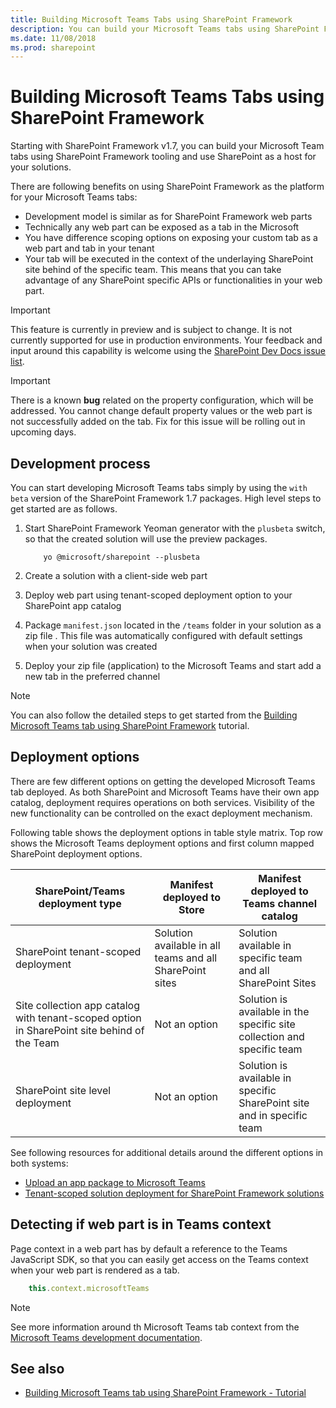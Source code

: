```yaml
---
title: Building Microsoft Teams Tabs using SharePoint Framework
description: You can build your Microsoft Teams tabs using SharePoint Framework and utilize the tooling
ms.date: 11/08/2018
ms.prod: sharepoint
---
```


# Building Microsoft Teams Tabs using SharePoint Framework

Starting with SharePoint Framework v1.7, you can build your Microsoft Team tabs using SharePoint Framework tooling and use SharePoint as a host for your solutions.

There are following benefits on using SharePoint Framework as the platform for your Microsoft Teams tabs:

- Development model is similar as for SharePoint Framework web parts
- Technically any web part can be exposed as a tab in the Microsoft
- You have difference scoping options on exposing your custom tab as a web part and tab in your tenant
- Your tab will be executed in the context of the underlaying SharePoint site behind of the specific team. This means that you can take advantage of any SharePoint specific APIs or functionalities in your web part.

> [!IMPORTANT]
> This feature is currently in preview and is subject to change. It is not currently supported for use in production environments. Your feedback and input around this capability is welcome using the [SharePoint Dev Docs issue list](https://github.com/SharePoint/sp-dev-docs/issues).

> [!IMPORTANT]
> There is a known **bug** related on the property configuration, which will be addressed. You cannot change default property values or the web part is not successfully added on the tab. Fix for this issue will be rolling out in upcoming days.

## Development process

You can start developing Microsoft Teams tabs simply by using the `with beta` version of the SharePoint Framework 1.7 packages. High level steps to get started are as follows.

1. Start SharePoint Framework Yeoman generator with the `plusbeta` switch, so that the created solution will use the preview packages.

    ```
        yo @microsoft/sharepoint --plusbeta
    ```

1. Create a solution with a client-side web part 
1. Deploy web part using tenant-scoped deployment option to your SharePoint app catalog
1. Package `manifest.json` located in the `/teams` folder in your solution as a zip file . This file was automatically configured with default settings when your solution was created
1. Deploy your zip file (application) to the Microsoft Teams and start add a new tab in the preferred channel

> [!NOTE]
> You can also follow the detailed steps to get started from the [Building Microsoft Teams tab using SharePoint Framework](web-parts/get-started/using-web-part-as-ms-teams-tab.md) tutorial.

## Deployment options

There are few different options on getting the developed Microsoft Teams tab deployed. As both SharePoint and Microsoft Teams have their own app catalog, deployment requires operations on both services. Visibility of the new functionality can be controlled on the exact deployment mechanism.

Following table shows the deployment options in table style matrix. Top row shows the Microsoft Teams deployment options and first column mapped SharePoint deployment options.

| SharePoint/Teams deployment type | Manifest deployed to Store | Manifest deployed to Teams channel catalog |
|-----------|------|-------------|
| SharePoint tenant-scoped deployment | Solution available in all teams and all SharePoint sites | Solution available in specific team and all SharePoint Sites |
| Site collection app catalog with tenant-scoped option in SharePoint site behind of the Team   | Not an option | Solution is available in the specific site collection and specific team  |
| SharePoint site level deployment                    | Not an option | Solution is available in specific SharePoint site and in specific team |

See following resources for additional details around the different options in both systems:

- [Upload an app package to Microsoft Teams](https://docs.microsoft.com/en-us/microsoftteams/platform/concepts/apps/apps-upload)
- [Tenant-scoped solution deployment for SharePoint Framework solutions](https://docs.microsoft.com/en-us/sharepoint/dev/spfx/tenant-scoped-deployment)

## Detecting if web part is in Teams context

Page context in a web part has by default a reference to the Teams JavaScript SDK, so that you can easily get access on the Teams context when your web part is rendered as a tab.

```javascript
    this.context.microsoftTeams
```

> [!NOTE]
> See more information around th Microsoft Teams tab context from the [Microsoft Teams development documentation](https://docs.microsoft.com/en-us/microsoftteams/platform/concepts/tabs/tabs-context?view=msteams-client-js-latest).

## See also

- [Building Microsoft Teams tab using SharePoint Framework - Tutorial](web-parts/get-started/using-web-part-as-ms-teams-tab.md)